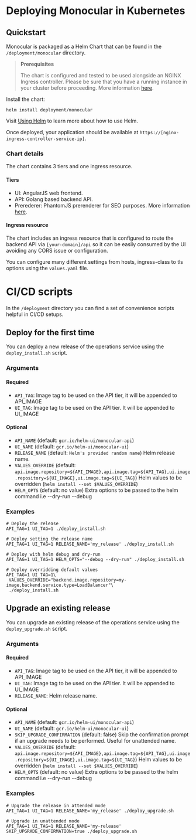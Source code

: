 # Deploying Monocular in Kubernetes

## Quickstart

Monocular is packaged as a Helm Chart that can be found in the `/deployment/monocular` directory.

> **Prerequisites**
>
> The chart is configured and tested to be used alongside an NGINX Ingress controller. Please be sure that you have a running instance in your cluster before proceeding. More information  [here](https://github.com/kubernetes/ingress/tree/master/controllers/nginx).

Install the chart:

```
helm install deployment/monocular
```

Visit [Using Helm](https://github.com/kubernetes/helm/blob/master/docs/using_helm.md) to learn more about how to use Helm.

Once deployed, your application should be available at `https://[nginx-ingress-controller-service-ip]`.

### Chart details

The chart contains 3 tiers and one ingress resource.

#### Tiers

  * UI: AngularJS web frontend.
  * API: Golang based backend API.
  * Prerederer: PhantomJS prerenderer for SEO purposes. More information [here](https://github.com/prerender/prerender).

#### Ingress resource

The chart includes an ingress resource that is configured to route the backend API via `[your-domain]/api` so it can be easily consumed by the UI avoiding any CORS issue or configuration.

You can configure many different settings from hosts, ingress-class to tls options using the `values.yaml` file.

# CI/CD scripts

In the `/deployment` directory you can find a set of convenience scripts helpful in CI/CD setups.

## Deploy for the first time

You can deploy a new release of the operations service
using the `deploy_install.sh` script.

### Arguments

#### Required

* `API_TAG`: Image tag to be used on the API tier, it will be appended to API_IMAGE
* `UI_TAG`: Image tag to be used on the API tier. It will be appended to UI_IMAGE

#### Optional

* `API_NAME` (default: `gcr.io/helm-ui/monocular-api`)
* `UI_NAME` (default: `gcr.io/helm-ui/monocular-ui`)
* `RELEASE_NAME` (default: `Helm's provided random name`) Helm release
  name.
* `VALUES_OVERRIDE` (default: `api.image.repository=${API_IMAGE},api.image.tag=${API_TAG},ui.image.repository=${UI_IMAGE},ui.image.tag=${UI_TAG}`) Helm values to be overridden (`helm install --set $VALUES_OVERRIDE`)
* `HELM_OPTS` (default: no value) Extra options to be passed to the helm
  command i.e --dry-run --debug

### Examples

```
# Deploy the release
API_TAG=1 UI_TAG=1 ./deploy_install.sh

# Deploy setting the release name
API_TAG=1 UI_TAG=1 RELEASE_NAME='my_release' ./deploy_install.sh

# Deploy with helm debug and dry-run
API_TAG=1 UI_TAG=1 HELM_OPTS="--debug --dry-run" ./deploy_install.sh

# Deploy overridding default values
API_TAG=1 UI_TAG=1\
 VALUES_OVERRIDE="backend.image.repository=my-image,backend.service.type=LoadBalancer"\
 ./deploy_install.sh
```

## Upgrade an existing release

You can upgrade an existing release of the operations service using the `deploy_upgrade.sh` script.

### Arguments

#### Required

* `API_TAG`: Image tag to be used on the API tier, it will be appended to API_IMAGE
* `UI_TAG`: Image tag to be used on the API tier. It will be appended to UI_IMAGE
* `RELEASE_NAME`: Helm release name.

#### Optional

* `API_NAME` (default: `gcr.io/helm-ui/monocular-api`)
* `UI_NAME` (default: `gcr.io/helm-ui/monocular-ui`)
* `SKIP_UPGRADE_CONFIRMATION` (default: false) Skip the confirmation
  prompt if an upgrade needs to be performed. Useful for unattended
  name.
* `VALUES_OVERRIDE` (default: `api.image.repository=${API_IMAGE},api.image.tag=${API_TAG},ui.image.repository=${UI_IMAGE},ui.image.tag=${UI_TAG}`) Helm values to be overridden (`helm install --set $VALUES_OVERRIDE`)
* `HELM_OPTS` (default: no value) Extra options to be passed to the helm
  command i.e --dry-run --debug

### Examples

```
# Upgrade the release in attended mode
API_TAG=1 UI_TAG=1 RELEASE_NAME='my_release' ./deploy_upgrade.sh

# Upgrade in unattended mode
API_TAG=1 UI_TAG=1 RELEASE_NAME='my-release' SKIP_UPGRADE_CONFIRMATION=true ./deploy_upgrade.sh
```

